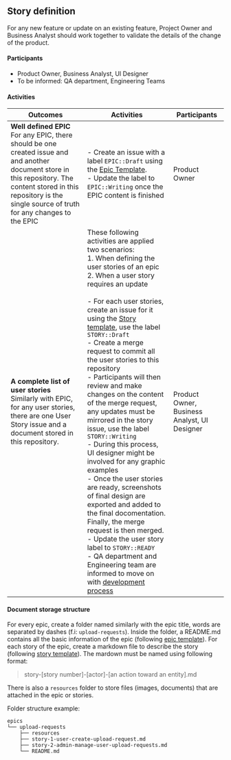 ## Story definition

For any new feature or update on an existing feature, Project Owner and Business Analyst should work together to validate the details of the change of the product.

#### Participants

- Product Owner, Business Analyst, UI Designer
- To be informed: QA department, Engineering Teams

#### Activities

| Outcomes | Activities | Participants |
|----------|------------|--------------|
| **Well defined EPIC** <br/> For any EPIC, there should be one created issue and and another document store in this repository. The content stored in this repository is the single source of truth for any changes to the EPIC | - Create an issue with a label `EPIC::Draft` using the [Epic Template](../../../../.gitlab/issue_templates/epic.md). <br/> - Update the label to `EPIC::Writing` once the EPIC content is finished | Product Owner |
| **A complete list of user stories** <br/> Similarly with EPIC, for any user stories, there are one User Story issue and a document stored in this repository. | These following activities are applied two scenarios: <br/> 1. When defining the user stories of an epic <br/> 2. When a user story requires an update <br/> <br/> - For each user stories, create an issue for it using the [Story template](../../../../.gitlab/issue_templates/story.md), use the label `STORY::Draft` <br/> - Create a merge request to commit all the user stories to this repository <br/> - Participants will then review and make changes on the content of the merge request, any updates must be mirrored in the story issue, use the label `STORY::Writing` <br/> - During this process, UI designer might be involved for any graphic examples <br/> - Once the user stories are ready, screenshots of final design are exported and added to the final docomentation. Finally, the merge request is then merged. <br/> - Update the user story label to `STORY::READY` <br/> - QA department and Engineering team are informed to move on with [development process](./development.md) | Product Owner, Business Analyst, UI Designer |

#### Document storage structure

For every epic, create a folder named similarly with the epic title, words are separated by dashes (f.i: `upload-requests`). Inside the folder, a README.md contains all the basic information of the epic (following [epic template](../../epics/template-epic.md)). For each story of the epic, create a markdown file to describe the story (following [story template](../../epics/template-story.md)). The mardown must be named using following format:

> story-[story number]-[actor]-[an action toward an entity].md

There is also a `resources` folder to store files (images, documents) that are attached in the epic or stories.

Folder structure example:
```
epics
└── upload-requests
    ├── resources
    ├── story-1-user-create-upload-request.md
    ├── story-2-admin-manage-user-upload-requests.md
    └── README.md
```
